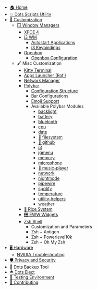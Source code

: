- [🏠 Home](Home)
- [💥 Dots Scripts Utility](Dots-Scripts)
- [🎨 Customization](Customization)
  - [🪟 Window Managers](Window-Managers)
    - [XFCE 4](Xfce4)
    - [i3 WM](i3)
      - [Autostart Applications](i3#autostart-applications)
      - [i3 Keybindings](i3#i3-keybindings)
    - [Openbox](Openbox)
      - [Openbox Configuration](Openbox#openbox-configuration)
  - 🖌️ Misc Customization
    - [Kitty Terminal](Kitty)
    - [Apps Launcher (Rofi)](./Rofi:-Apps-Launcher)
    - [Network Manager](Network-Manager)
    - [Polybar](Polybar)
      - [Configuration Structure](./Polybar:-Configuration-Structure)
      - [Bar Configurations](./Polybar:-Bar-Configurations)
      - [Emoji Support](./Polybar:-Emoji-Support)
      - Available Polybar Modules
        - [backlight](./Polybar-Modules:-backlight)
        - [battery](./Polybar-Modules:-battery)
        - [bluetooth](./Polybar-Modules:-bluetooth)
        - [cpu](./Polybar-Modules:-cpu)
        - [date](./Polybar-Modules:-date)
        - [💾 filesystem](./Polybar-Modules:-filesystem)
        - [📢 github](./Polybar-Modules:-github)
        - [i3](./Polybar-Modules:-i3)
        - [jgmenu](./Polybar-Modules:-jgmenu)
        - [memory](./Polybar-Modules:-memory)
        - [microphone](./Polybar-Modules:-microphone)
        - [🎵 music-player](./Polybar-Modules:-music-player)
        - [network](./Polybar-Modules:-network)
        - [nightmode](./Polybar-Modules:-nightmode)
        - [pipewire](./Polybar-Modules:-pipewire)
        - [spotify](./Polybar-Modules:-spotify)
        - [temperature](./Polybar-Modules:-temperature)
        - [utility-helpers](./Polybar-Modules:-Utility-Helpers)
        - [weather](./Polybar-Modules:-weather)
    - [🎨 Rice System](./Rice-System:-Theme-Management)
    - [🎛️ EWW Widgets](./EWW:-Widgets)
    - [Zsh Shell](Zsh)
      - Customization and Parameters
      - Zsh + Antigen
      - Zsh + Powerlevel10k
      - Zsh + Oh My Zsh
- [🖥️ Hardware](Hardware)
  - [NVIDIA Troubleshooting](./Hardware:-nvidia-troubleshooting)
- [🛡️ Privacy and Security](Security)
- [📁 Dots Backup Tool](Dots-Backup)
- [⏏️ Dots Eject](Dots-Eject)
- [🧪 Testing Environment](Testing)
- [💯 Contributing](CONTRIBUTING)
